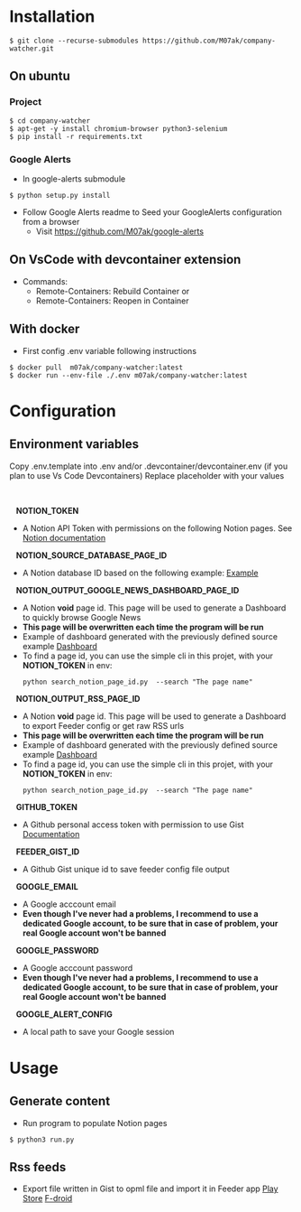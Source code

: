 
# Installation
```
$ git clone --recurse-submodules https://github.com/M07ak/company-watcher.git
```
## On ubuntu
### Project
```
$ cd company-watcher
$ apt-get -y install chromium-browser python3-selenium
$ pip install -r requirements.txt
```
### Google Alerts
- In google-alerts submodule
```
$ python setup.py install
```
- Follow Google Alerts readme to Seed your GoogleAlerts configuration from a browser
    - Visit https://github.com/M07ak/google-alerts


## On VsCode with devcontainer extension
- Commands: 
    - Remote-Containers: Rebuild Container
    or
    - Remote-Containers: Reopen in Container

## With docker
* First config .env variable following instructions
```
$ docker pull  m07ak/company-watcher:latest
$ docker run --env-file ./.env m07ak/company-watcher:latest
```

# Configuration
## Environment variables
Copy .env.template into .env and/or .devcontainer/devcontainer.env (if you plan to use Vs Code Devcontainers)
Replace placeholder with your values

<br/>

&nbsp;&nbsp;&nbsp;**NOTION_TOKEN**
* A Notion API Token with permissions on the following Notion pages. See [Notion documentation](https://www.notion.so/help/create-integrations-with-the-notion-api)

&nbsp;&nbsp;&nbsp;**NOTION_SOURCE_DATABASE_PAGE_ID**
* A Notion database ID based on the following example: [Example](https://sustaining-sweater-edb.notion.site/955080b4b95145018382a126aa07170a)

&nbsp;&nbsp;&nbsp;**NOTION_OUTPUT_GOOGLE_NEWS_DASHBOARD_PAGE_ID**
* A Notion **void** page id. This page will be used to generate a Dashboard to quickly browse Google News
* **This page will be overwritten each time the program will be run**
* Example of dashboard generated with the previously defined source example [Dashboard](https://sustaining-sweater-edb.notion.site/Google-News-Dashboard-example-bb8e080bcdaf420499662fbc6a2d4c77)
* To find a page id, you can use the simple cli in this projet, with your **NOTION_TOKEN** in env:
    ```
    python search_notion_page_id.py  --search "The page name"
    ```

&nbsp;&nbsp;&nbsp;**NOTION_OUTPUT_RSS_PAGE_ID**
* A Notion **void** page id. This page will be used to generate a Dashboard to export Feeder config or get raw RSS urls
* **This page will be overwritten each time the program will be run**
* Example of dashboard generated with the previously defined source example [Dashboard](https://sustaining-sweater-edb.notion.site/Rss-Feed-Dashboard-example-d33dc4d340e64f48a3465db1ca6ba8c4)
* To find a page id, you can use the simple cli in this projet, with your **NOTION_TOKEN** in env:
    ```
    python search_notion_page_id.py  --search "The page name"
    ```

&nbsp;&nbsp;&nbsp;**GITHUB_TOKEN**
* A Github personal access token with permission to use Gist [Documentation](https://docs.github.com/en/authentication/keeping-your-account-and-data-secure/creating-a-personal-access-token)

&nbsp;&nbsp;&nbsp;**FEEDER_GIST_ID**
* A Github Gist unique id to save feeder config file output


&nbsp;&nbsp;&nbsp;**GOOGLE_EMAIL**
* A Google acccount email
* **Even though I've never had a problems, I recommend to use a dedicated Google account, to be sure that in case of problem, your real Google account won't be banned**

&nbsp;&nbsp;&nbsp;**GOOGLE_PASSWORD**
* A Google acccount password
* **Even though I've never had a problems, I recommend to use a dedicated Google account, to be sure that in case of problem, your real Google account won't be banned**

&nbsp;&nbsp;&nbsp;**GOOGLE_ALERT_CONFIG**
* A local path to save your Google session

# Usage
## Generate content
* Run program to populate Notion pages
```
$ python3 run.py
```
## Rss feeds
- Export file written in Gist to opml file and import it in Feeder app [Play Store](https://play.google.com/store/apps/details?id=com.nononsenseapps.feeder.play&hl=fr&gl=US)  [F-droid](https://f-droid.org/en/packages/com.nononsenseapps.feeder/)